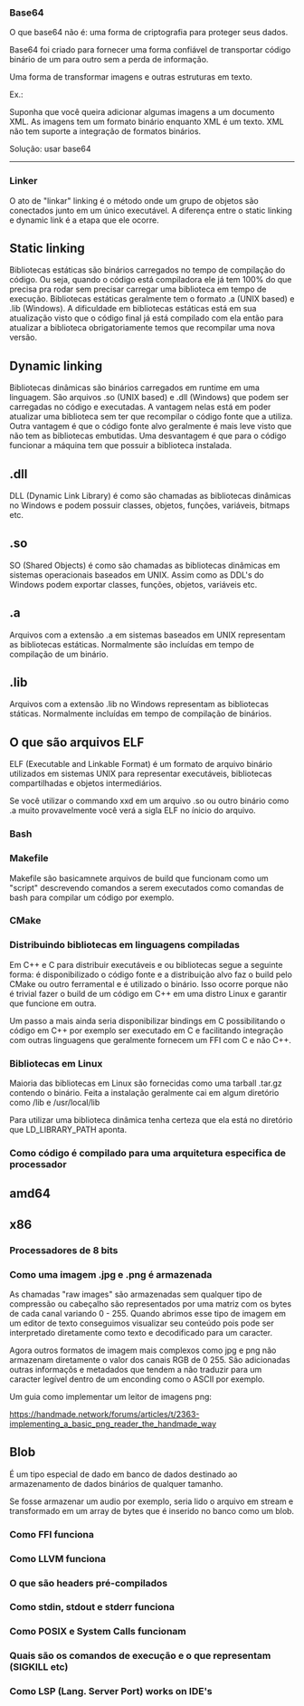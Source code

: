 ### Base64

O que base64 não é: uma forma de criptografia para proteger seus dados. 

Base64 foi criado para fornecer uma forma confiável de transportar código binário de um para outro sem a perda de informação. 

Uma forma de transformar imagens e outras estruturas em texto.

Ex.: 

Suponha que você queira adicionar algumas imagens a um documento XML. As imagens tem um formato binário enquanto XML é um texto. XML não tem suporte a integração de formatos binários. 

Solução: usar base64

<hr>

### Linker

O ato de "linkar" linking é o método onde um grupo de objetos são conectados junto em um único executável. A diferença entre o static linking e dynamic link é a etapa que ele ocorre.

## Static linking

Bibliotecas estáticas são binários carregados no tempo de compilação do código. Ou seja, quando o código está compiladora ele já tem 100% do que precisa pra rodar sem precisar carregar uma biblioteca em tempo de execução. Bibliotecas estáticas geralmente tem o formato .a (UNIX based) e .lib (Windows). A dificuldade em bibliotecas estáticas está em sua atualização visto que o código final já está compilado com ela então para atualizar a biblioteca obrigatoriamente temos que recompilar uma nova versão.


## Dynamic linking

Bibliotecas dinâmicas são binários carregados em runtime em uma linguagem. São arquivos .so (UNIX based) e .dll (Windows) que podem ser carregadas no código e executadas. A vantagem nelas está em poder atualizar uma biblioteca sem ter que recompilar o código fonte que a utiliza. Outra vantagem é que o código fonte alvo geralmente é mais leve visto que não tem as bibliotecas embutidas. Uma desvantagem é que para o código funcionar a máquina tem que possuir a biblioteca instalada.

## .dll

DLL (Dynamic Link Library) é como são chamadas as bibliotecas dinâmicas no Windows e podem possuir classes, objetos, funções, variáveis, bitmaps etc.

## .so 

SO (Shared Objects) é como são chamadas as bibliotecas dinâmicas em sistemas operacionais baseados em UNIX. Assim como as DDL's do Windows podem exportar classes, funções, objetos, variáveis etc.

## .a

Arquivos com a extensão .a em sistemas baseados em UNIX representam as bibliotecas estáticas. Normalmente são incluídas em tempo de compilação de um binário.

## .lib

Arquivos com a extensão .lib no Windows representam as bibliotecas státicas. Normalmente incluídas em tempo de compilação de binários.

## O que são arquivos ELF

ELF (Executable and Linkable Format) é um formato de arquivo binário utilizados em sistemas UNIX para representar executáveis, bibliotecas compartilhadas e objetos intermediários.

Se você utilizar o commando xxd em um arquivo .so ou outro binário como .a muito provavelmente você verá a sigla ELF no ínicio do arquivo. 

### Bash

### Makefile

Makefile são basicamnete arquivos de build que funcionam como um "script" descrevendo comandos a serem executados como comandas de bash para compilar um código por exemplo.

### CMake

### Distribuindo bibliotecas em linguagens compiladas

Em C++ e C para distribuir executáveis e ou bibliotecas segue a seguinte forma: é disponibilizado o código fonte e a distribuição alvo faz o build pelo CMake ou outro ferramental e é utilizado o binário. Isso ocorre porque não é trivial fazer o build de um código em C++ em uma distro Linux e garantir que funcione em outra. 

Um passo a mais ainda seria disponibilizar bindings em C possibilitando o código em C++ por exemplo ser executado em C e facilitando integração com outras linguagens que geralmente fornecem um FFI com C e não C++.

### Bibliotecas em Linux

Maioria das bibliotecas em Linux são fornecidas como uma tarball .tar.gz contendo o binário. Feita a instalação geralmente cai em algum diretório como /lib e /usr/local/lib

Para utilizar uma biblioteca dinâmica tenha certeza que ela está no diretório que LD_LIBRARY_PATH aponta.

### Como código é compilado para uma arquitetura especifica de processador

## amd64

## x86

### Processadores de 8 bits

### Como uma imagem .jpg e .png é armazenada

As chamadas "raw images" são armazenadas sem qualquer tipo de compressão ou cabeçalho são representados por uma matriz com os bytes de cada canal variando 0 - 255. Quando abrimos esse tipo de imagem em um editor de texto conseguimos visualizar seu conteúdo pois pode ser interpretado diretamente como texto e decodificado para um caracter. 

Agora outros formatos de imagem mais complexos como jpg e png não armazenam diretamente o valor dos canais RGB de 0 255. São adicionadas outras informaçõs e metadados que tendem a não traduzir para um caracter legível dentro de um enconding como o ASCII por exemplo. 

Um guia como implementar um leitor de imagens png: 

https://handmade.network/forums/articles/t/2363-implementing_a_basic_png_reader_the_handmade_way

## Blob 

É um tipo especial de dado em banco de dados destinado ao armazenamento de dados binários de qualquer tamanho. 

Se fosse armazenar um audio por exemplo, seria lido o arquivo em stream e transformado em um array de bytes que é inserido no banco como um blob.

### Como FFI funciona

### Como LLVM funciona

### O que são headers pré-compilados

### Como stdin, stdout e stderr funciona

### Como POSIX e System Calls funcionam

### Quais são os comandos de execução e o que representam (SIGKILL etc)

### Como LSP (Lang. Server Port) works on IDE's

